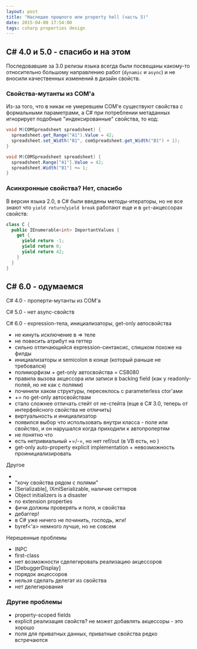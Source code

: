 ```yaml
---
layout: post
title: "Наследие прошлого или property hell (часть 5)"
date: 2015-04-08 17:54:00
tags: csharp properties design
---
```


## C# 4.0 и 5.0 - спасибо и на этом

Последовавшие за 3.0 релизы языка всегда были посвещаны какому-то относительно большому направлению работ (`dynamic` и `async`) и не вносили качественных изменений в дизайн свойств.

### Свойства-мутанты из COM'а

Из-за того, что в никак не умеревшем COM'е существуют свойства с формальными параметрами, а C# при потреблении метаданных игнорирует подобные "индексированные" свойства, то код:

```c#
void M(COMSpreadsheet spreadsheet) {
  spreadsheet.get_Range("A1").Value = 42;
  spreadsheet.set_Width("B1", comSpreadsheet.get_Width("B1") + 1);
}
```

```c#
void M(COMSpreadsheet spreadsheet) {
  spreadsheet.Range["A1"].Value = 42;
  spreadsheet.Width["B1"] += 1;
}
```


### Асинхронные свойства? Нет, спасибо

В версии языка 2.0, в C# были введены методы-итераторы, но не все знают что `yield return`/`yield break` работают еще и в `get`-акцессорах свойств:

```c#
class C {
  public IEnumerable<int> ImportantValues {
    get {
      yield return -1;
      yield return 0;
      yield return 42;
    }
  }
}
```



## C# 6.0 - одумаемся





С# 4.0 - проперти-мутанты из COM'а

C# 5.0 - нет async-свойств

C# 6.0 - expression-тела, инициализаторы, get-only автосвойства

* не кинуть исключение в => теле
* не повесить атрибут на геттер
* сильно отличающийся expression-синтаксис, слишком похоже на филды
* инициализаторы и semicolon в конце (который раньше не требовался)
* полиморфизм + get-only автосвойства = CS8080
* правила вызова акцессора или записи в backing field (как у readonly-полей, но не как с полями)
* починили хаком структуры, пересеклось с parameterless ctor'ами
* += по get-only автосвойствам
* стало сложнее отличать стейт от не-стейта (eще в C# 3.0, теперь от интерфейсного свойства не отличить)
* виртуальность и инициализатор
* появился выбор что использовать внутри класса - поле или свойство, и он нарушался когда приходили к автопропертям
* не понятно что 
* есть нетривиальный +=/-=, но нет ref/out (в VB есть, но )
* get-only auto-property explicit implementation + невозможность проинициализировать

Другое

* 
* "хочу свойства рядом с полями"
* [Serializable], IXmlSerializable, наличие сеттеров
* Object initializers is a disaster
* no extension properties
* фичи должны проверять и поля, и свойства
* дебаггер!
* в C# уже ничего не починить, господь, жги!
* byref<'a> немного лучше, но не совсем

Нерешенные проблемы

* INPC
* first-class
* нет возможности сделегировать реализацию акцессоров
* [DebuggerDisplay]
* порядок акцессоров
* нельзя сделать делегат из свойства
* нет делегирования

### Другие проблемы

* property-scoped fields
* explicit реализация свойств? не может добавлять акцессоры - это хорошо
* поля для приватных данных, приватные свойства редко встречаются